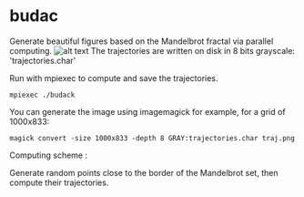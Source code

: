 # budac
Generate beautiful figures based on the Mandelbrot fractal via parallel computing.
![alt text](trajhd.png)
The trajectories are written on disk in 8 bits grayscale: 'trajectories.char'

Run with mpiexec to compute and save the trajectories.

    mpiexec ./budack

You can generate the image using imagemagick for example, for a grid of 1000x833:

    magick convert -size 1000x833 -depth 8 GRAY:trajectories.char traj.png

Computing scheme :

Generate random points close to the border of the Mandelbrot set, then compute their trajectories.

